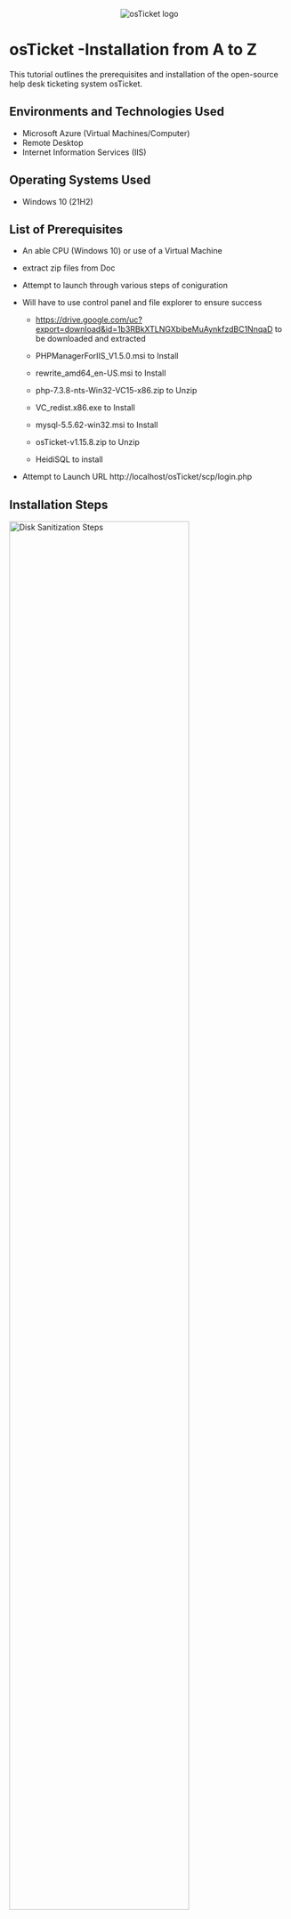 <p align="center">
<img src="https://i.imgur.com/Clzj7Xs.png" alt="osTicket logo"/>
</p>

<h1>osTicket -Installation from A to Z </h1>
This tutorial outlines the prerequisites and installation of the open-source help desk ticketing system osTicket.<br />


<h2>Environments and Technologies Used</h2>

- Microsoft Azure (Virtual Machines/Computer)
- Remote Desktop
- Internet Information Services (IIS)

<h2>Operating Systems Used </h2>

- Windows 10</b> (21H2)

<h2>List of Prerequisites</h2>

- An able CPU (Windows 10) or use of a Virtual Machine
- extract zip files from Doc 
- Attempt to launch through various steps of coniguration

- Will have to use control panel and file explorer to ensure success

  - https://drive.google.com/uc?export=download&id=1b3RBkXTLNGXbibeMuAynkfzdBC1NnqaD to be downloaded and extracted

  - PHPManagerForIIS_V1.5.0.msi to Install

  - rewrite_amd64_en-US.msi to Install
  
  - php-7.3.8-nts-Win32-VC15-x86.zip to Unzip
  
  - VC_redist.x86.exe to Install
  
  - mysql-5.5.62-win32.msi to Install
  
  - osTicket-v1.15.8.zip to Unzip

  - HeidiSQL to install
  
- Attempt to Launch URL  http://localhost/osTicket/scp/login.php

<h2>Installation Steps</h2>

<p>
<img src="https://i.imgur.com/0dKkroD.png" height="80%" width="80%" alt="Disk Sanitization Steps"/>
</p>

<p>
<img src="https://i.imgur.com/IU7xUFM.png" height="80%" width="80%" alt="Disk Sanitization Steps"/>
</p>
<p>
Download osTicket files

<p>
<img src="https://i.imgur.com/H2oclwr.png" height="80%" width="80%" alt="Disk Sanitization Steps"/>
</p>
<p>
Downloaded osTicket files

<p>
<img src="https://i.imgur.com/8QCLhpT.png" height="80%" width="80%" alt="Disk Sanitization Steps"/>
</p>
<p>
Extract osTicket-v1.15.8.zip from the desktop
  
<p>
<img src="https://i.imgur.com/vG5Twfr.png" height="80%" width="80%" alt="Disk Sanitization Steps"/>
</p>
<p>
Use Loopback to try the webserver

<p>
<img src="https://i.imgur.com/0LTOeOE.png" height="80%" width="80%" alt="Disk Sanitization Steps"/>
</p>
<p>
Enable IIS in Windows WITH CGI
World Wide Web Services -> Application Development Features -> [X] CG
<br />
Reload URL to sow IIS is fucntional
<p>
<img src="https://i.imgur.com/H1dyL27.png" height="80%" width="80%" alt="Disk Sanitization Steps"/>
</p>
<p>

Now it is time to configure 
<p>
<img src="https://i.imgur.com/SIaViSc.png" height="80%" width="80%" alt="Disk Sanitization Steps"/>
</p>
<p>
Create Directory for PHPManagerForIIS_V1.5.0.msi 

<p>
<img src="https://i.imgur.com/O0w6DqJ.png" height="80%" width="80%" alt="Disk Sanitization Steps"/>
</p>
<p>
Extract PHPManagerForIIS_V1.5.0.msi into Directory to Install

<p>
<img src="https://i.imgur.com/MFFXo3c.png" height="80%" width="80%" alt="Disk Sanitization Steps"/>
</p>
<p>
Download PHPManagerForIIS_V1.5.0.msi

<p>
<img src="https://i.imgur.com/1qvb4DE.png" height="80%" width="80%" alt="Disk Sanitization Steps"/>
</p>
<p>
Download rewrite_amd64_en-US.msi

<p>
<img src="https://i.imgur.com/h7eL1CI.png" height="80%" width="80%" alt="Disk Sanitization Steps"/>
</p>
<p>
Install VC_redist.x86.exe

<p>
<img src="https://i.imgur.com/jwFSnLD.png" height="80%" width="80%" alt="Disk Sanitization Steps"/>
</p>
<p>
Install MySQL 5.5.62 (mysql-5.5.62-win32.msi)
Typical Setup -> Launch Configuration Wizard (after install) -> Standard Configuration ->
Username: root
Password: root

<p>
<img src="https://i.imgur.com/Hl8DdVk.png" height="80%" width="80%" alt="Disk Sanitization Steps"/>
</p>
<p>
Open IIS as an Admin -> Register PHP from within IIS (PHP Manager -> C:\PHP\php-cgi.exe) -> Reload IIS (Open IIS, Stop and Start the server)

<p>
<img src="" height="80%" width="80%" alt="Disk Sanitization Steps"/>
</p>
<p>
Install osTicket v1.15.8 -> From the “osTicket-Installation-Files” folder, unzip “osTicket-v1.15.8.zip” -> copy the “upload” folder into “c:\inetpub\wwwroot” -> Within “c:\inetpub\wwwroot”, Rename “upload” to “osTicket”
Reload IIS (Open IIS, Stop and Start the server)
  
<p>
<img src="" height="80%" width="80%" alt="Disk Sanitization Steps"/>
</p>
<p>
Go to sites -> Default -> osTicket
On the right, click “Browse *:80”

<p>
<img src="" height="80%" width="80%" alt="Disk Sanitization Steps"/>
</p>
<p>
Some extensions are not enabled
  - Go back to IIS, sites -> Default -> osTicket
  - Double-click PHP Manager
  - Click “Enable or disable an extension”
  - Enable: php_imap.dll
  - Enable: php_intl.dll
  - Enable: php_opcache.dll
Refresh the osTicket site in your browser, observe the changes
<p>
<img src="" height="80%" width="80%" alt="Disk Sanitization Steps"/>
</p>
<p>
<p>
<img src="" height="80%" width="80%" alt="Disk Sanitization Steps"/>
</p>
<p>
Rename: ost-config.php From: C:\inetpub\wwwroot\osTicket\include\ost-sampleconfig.php To: C:\inetpub\wwwroot\osTicket\include\ost-config.php

<p>
<img src="" height="80%" width="80%" alt="Disk Sanitization Steps"/>
</p>
<p>
Assign Permissions: ost-config.php -> Disable inheritance -> Remove All New Permissions -> Everyone -> All

<p>
<img src="https://i.imgur.com/niVHnN4.png" height="80%" width="80%" alt="Disk Sanitization Steps"/>
</p>
<p>
Continue Setting up osTicket in the browser (click Continue)
Name Helpdesk
Default email (receives email from customers)

<p>
<img src="https://i.imgur.com/8i3Rkjg.png" height="80%" width="80%" alt="Disk Sanitization Steps"/>
</p>
<p>
From the “osTicket-Installation-Files” folder -> install HeidiSQL -> Open Heidi SQL -> Create a new session, root/root -> Connect to the session -> Create a database called “osTicket”

<p>
<img src="https://i.imgur.com/EmILzXn.png" height="80%" width="80%" alt="Disk Sanitization Steps"/>
</p>
<p>
Type here......
<p>
<img src="https://i.imgur.com/cnBDV7u.png" height="80%" width="80%" alt="Disk Sanitization Steps"/>
</p>
<p>
Type here......
Continue Setting up osTicket in the browser
MySQL Database: osTicket
MySQL Username: root
MySQL Password: root
Click “Install Now!”

<p>
<img src="https://i.imgur.com/T4y7xRZ.png" height="80%" width="80%" alt="Disk Sanitization Steps"/>
</p>
<p>
Type here......
</p>
<br />
Congratulations, hopefully it is installed with no errors!
Browse to your help desk login page: http://localhost/osTicket/scp/login.php

<p>
<img src="https://i.imgur.com/dmUReAE.png" height="80%" width="80%" alt="Disk Sanitization Steps"/>
</p>
</p>
Clean up: Delete: C:\inetpub\wwwroot\osTicket\setup -> Set Permissions to “Read” only -> C:\inetpub\wwwroot\osTicket\include\ost-config.php


